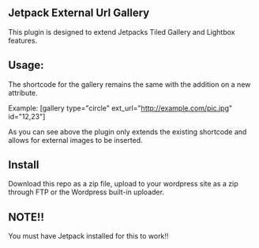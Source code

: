 ## Jetpack External Url Gallery ##

This plugin is designed to extend Jetpacks Tiled Gallery and Lightbox features. 

## Usage:

The shortcode for the gallery remains the same with the addition on a new attribute.

Example: [gallery type="circle" ext_url="http://example.com/pic.jpg" id="12,23"]

As you can see above the plugin only extends the existing shortcode and allows for external images to be inserted. 

## Install 

Download this repo as a zip file, upload to your wordpress site as a zip through FTP or the Wordpress built-in uploader.

## NOTE!! 

You must have Jetpack installed for this to work!!
